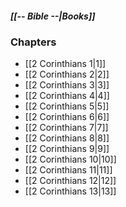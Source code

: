 ##### *[[-- Bible --|Books]]*

### Chapters
- [[2 Corinthians 1|1]]
- [[2 Corinthians 2|2]]
- [[2 Corinthians 3|3]]
- [[2 Corinthians 4|4]]
- [[2 Corinthians 5|5]]
- [[2 Corinthians 6|6]]
- [[2 Corinthians 7|7]]
- [[2 Corinthians 8|8]]
- [[2 Corinthians 9|9]]
- [[2 Corinthians 10|10]]
- [[2 Corinthians 11|11]]
- [[2 Corinthians 12|12]]
- [[2 Corinthians 13|13]]
